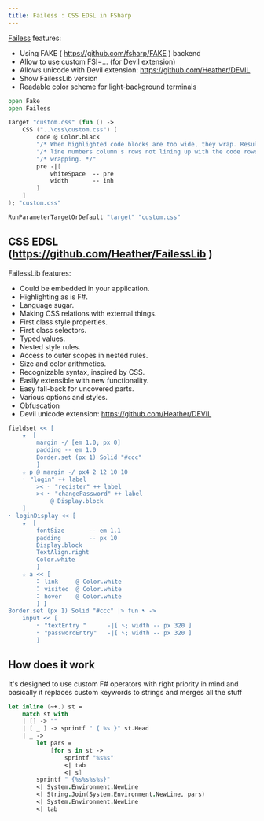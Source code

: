 ```yaml
---
title: Failess : CSS EDSL in FSharp
---
```


[Failess](https://github.com/Heather/Failess) features:

 - Using FAKE ( https://github.com/fsharp/FAKE ) backend
 - Allow to use custom FSI=... (for Devil extension)
 - Allows unicode with Devil extension: https://github.com/Heather/DEVIL
 - Show FailessLib version
 - Readable color scheme for light-background terminals

``` fsharp
open Fake
open Failess

Target "custom.css" (fun () -> 
    CSS ("..\css\custom.css") [
        code @ Color.black
        "/* When highlighted code blocks are too wide, they wrap. Resulting in the */"
        "/* line numbers column's rows not lining up with the code rows. Prevent */"
        "/* wrapping. */"
        pre -|[
            whiteSpace  -- pre
            width       -- inh
        ]
    ]
); "custom.css"

RunParameterTargetOrDefault "target" "custom.css"
```

CSS EDSL (https://github.com/Heather/FailessLib )
-------------------------------------------------

FailessLib features:

 - Could be embedded in your application.
 - Highlighting as is F#.
 - Language sugar.
 - Making CSS relations with external things.
 - First class style properties.
 - First class selectors.
 - Typed values.
 - Nested style rules.
 - Access to outer scopes in nested rules.
 - Size and color arithmetics.
 - Recognizable syntax, inspired by CSS.
 - Easily extensible with new functionality.
 - Easy fall-back for uncovered parts.
 - Various options and styles.
 - Obfuscation
 - Devil unicode extension: https://github.com/Heather/DEVIL

``` fsharp
fieldset << [
    ★  [    
        margin -/ [em 1.0; px 0]
        padding -- em 1.0
        Border.set (px 1) Solid "#ccc" 
        ]
    ☆ p @ margin -/ px4 2 12 10 10
    ⠂ "login" ++ label 
        >< ⠂ "register" ++ label 
        >< ⠂ "changePassword" ++ label 
            @ Display.block 
    ]
⠂ loginDisplay << [
    ★  [
        fontSize       -- em 1.1
        padding        -- px 10
        Display.block
        TextAlign.right
        Color.white 
        ]
    ☆ a << [
        ⠅ link     @ Color.white
        ⠅ visited  @ Color.white
        ⠅ hover    @ Color.white
        ] ]
Border.set (px 1) Solid "#ccc" |> fun ➷ ->
    input << [
        ⠂ "textEntry "      -|[ ➷; width -- px 320 ]
        ⠂ "passwordEntry"   -|[ ➷; width -- px 320 ]
        ]
```

How does it work
----------------

It's designed to use custom F# operators with right priority in mind and basically it replaces custom keywords to strings and merges all the stuff

``` fsharp
let inline (~+.) st = 
    match st with
    | [] -> ""
    | [ _ ] -> sprintf " { %s }" st.Head
    | _ -> 
        let pars = 
            [for s in st -> 
                sprintf "%s%s" 
                <| tab
                <| s]
        sprintf " {%s%s%s%s}" 
        <| System.Environment.NewLine
        <| String.Join(System.Environment.NewLine, pars)
        <| System.Environment.NewLine
        <| tab
```
